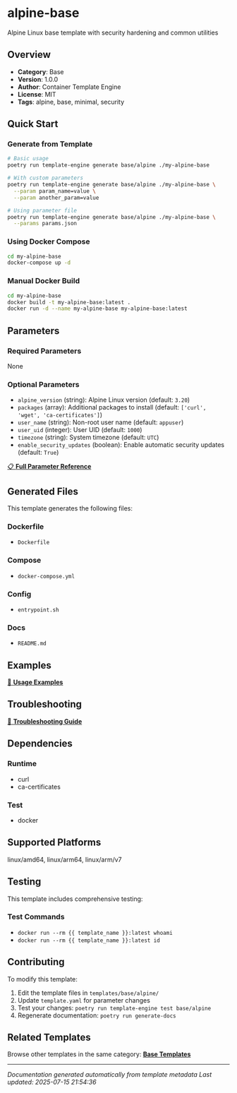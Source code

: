 # alpine-base

Alpine Linux base template with security hardening and common utilities

## Overview

- **Category**: Base
- **Version**: 1.0.0
- **Author**: Container Template Engine
- **License**: MIT
- **Tags**: alpine, base, minimal, security

## Quick Start

### Generate from Template

```bash
# Basic usage
poetry run template-engine generate base/alpine ./my-alpine-base

# With custom parameters
poetry run template-engine generate base/alpine ./my-alpine-base \
  --param param_name=value \
  --param another_param=value

# Using parameter file
poetry run template-engine generate base/alpine ./my-alpine-base \
  --params params.json
```

### Using Docker Compose

```bash
cd my-alpine-base
docker-compose up -d
```

### Manual Docker Build

```bash
cd my-alpine-base
docker build -t my-alpine-base:latest .
docker run -d --name my-alpine-base my-alpine-base:latest
```

## Parameters

### Required Parameters

None

### Optional Parameters

- `alpine_version` (string): Alpine Linux version (default: `3.20`)
- `packages` (array): Additional packages to install (default: `['curl', 'wget', 'ca-certificates']`)
- `user_name` (string): Non-root user name (default: `appuser`)
- `user_uid` (integer): User UID (default: `1000`)
- `timezone` (string): System timezone (default: `UTC`)
- `enable_security_updates` (boolean): Enable automatic security updates (default: `True`)

[📋 **Full Parameter Reference**](PARAMETERS.md)

## Generated Files

This template generates the following files:

### Dockerfile

- `Dockerfile`

### Compose

- `docker-compose.yml`

### Config

- `entrypoint.sh`

### Docs

- `README.md`

## Examples

[📖 **Usage Examples**](EXAMPLES.md)

## Troubleshooting

[🔧 **Troubleshooting Guide**](TROUBLESHOOTING.md)

## Dependencies

### Runtime

- curl
- ca-certificates

### Test

- docker

## Supported Platforms

linux/amd64, linux/arm64, linux/arm/v7

## Testing

This template includes comprehensive testing:

### Test Commands

- `docker run --rm {{ template_name }}:latest whoami`
- `docker run --rm {{ template_name }}:latest id`

## Contributing

To modify this template:

1. Edit the template files in `templates/base/alpine/`
2. Update `template.yaml` for parameter changes
3. Test your changes: `poetry run template-engine test base/alpine`
4. Regenerate documentation: `poetry run generate-docs`

## Related Templates

Browse other templates in the same category: [**Base Templates**](../base/README.md)

---

_Documentation generated automatically from template metadata_
_Last updated: 2025-07-15 21:54:36_
